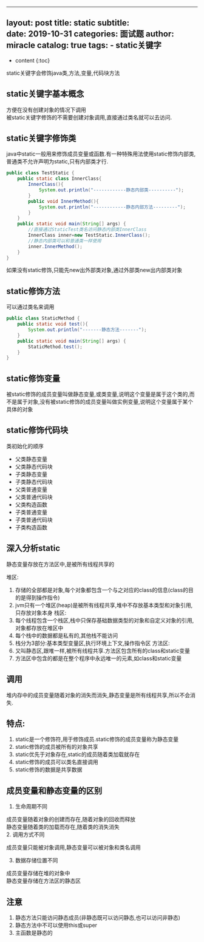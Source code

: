 
---
layout:     post
title:      static
subtitle:   
date:       2019-10-31
categories: 面试题
author:     miracle
catalog: true
tags:
    - static关键字
---

* content
{:toc}

static关键字会修饰java类,方法,变量,代码块方法

## static关键字基本概念

方便在没有创建对象的情况下调用  
被static关键字修饰的不需要创建对象调用,直接通过类名就可以去访问.

## static关键字修饰类

java中static一般用来修饰成员变量或函数.有一种特殊用法使用static修饰内部类,普通类不允许声明为static,只有内部类才行.

```java
public class TestStatic {
	public static class InnerClass{
		InnerClass(){
			System.out.println("------------静态内部类----------");
		}
		public void InnerMethod(){
			System.out.println("------------静态内部方法---------");
		}
	}
	public static void main(String[] args) {
		//直接通过StaticTest类名访问静态内部类InnerClass
		InnerClass inner=new TestStatic.InnerClass();
		//静态内部类可以和普通类一样使用
		inner.InnerMethod();
	}
}
```

如果没有static修饰,只能先new出外部类对象,通过外部类new出内部类对象

## static修饰方法

可以通过类名来调用

```java
public class StaticMethod {
	public static void test(){
		System.out.println("-------静态方法-------");
	}
	public static void main(String[] args) {
		StaticMethod.test();
	}
}
```

## static修饰变量

被static修饰的成员变量叫做静态变量,或类变量,说明这个变量是属于这个类的,而不是属于对象,没有被static修饰的成员变量叫做实例变量,说明这个变量属于某个具体的对象

## static修饰代码块

类初始化的顺序

* 父类静态变量
* 父类静态代码块
* 子类静态变量
* 子类静态代码块
* 父类普通变量
* 父类普通代码块
* 父类构造函数
* 子类普通变量
* 子类普通代码块
* 子类构造函数

## 深入分析static

静态变量存放在方法区中,是被所有线程共享的  

堆区:
1. 存储的全部都是对象,每个对象都包含一个与之对应的class的信息(class的目的是得到操作指令)
2. jvm只有一个堆区(heap)是被所有线程共享,堆中不存放基本类型和对象引用,只存放对象本身
栈区:
1. 每个线程包含一个栈区,栈中只保存基础数据类型的对象和自定义对象的引用,对象都存放在堆区中
2. 每个栈中的数据都是私有的,其他栈不能访问
3. 栈分为3部分:基本类型变量区,执行环境上下文,操作指令区
方法区:
1. 又叫静态区,跟堆一样,被所有线程共享.方法区包含所有的class和static变量
2. 方法区中包含的都是在整个程序中永远唯一的元素,如class和static变量

## 调用

堆内存中的成员变量随着对象的消失而消失,静态变量是所有线程共享,所以不会消失.

## 特点:

1. static是一个修饰符,用于修饰成员.static修饰的成员变量称为静态变量
2. static修饰的成员被所有的对象共享
3. static优先于对象存在,static的成员随着类加载就存在
4. static修饰的成员可以类名直接调用
5. static修饰的数据是共享数据

## 成员变量和静态变量的区别

1. 生命周期不同

成员变量随着对象的创建而存在,随着对象的回收而释放  
静态变量随着类的加载而存在,随着类的消失消失  
2. 调用方式不同

成员变量只能被对象调用,静态变量可以被对象和类名调用

3. 数据存储位置不同

成员变量存储在堆的对象中  
静态变量存储在方法区的静态区

## 注意

1. 静态方法只能访问静态成员(非静态既可以访问静态,也可以访问非静态)
2. 静态方法中不可以使用this或super
3. 主函数是静态的

